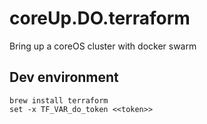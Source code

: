 # coreUp.DO.terraform

Bring up a coreOS cluster with docker swarm

## Dev environment

```fish
brew install terraform
set -x TF_VAR_do_token <<token>>
```

